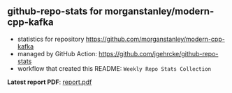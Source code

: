 ## github-repo-stats for morganstanley/modern-cpp-kafka

- statistics for repository https://github.com/morganstanley/modern-cpp-kafka
- managed by GitHub Action: https://github.com/jgehrcke/github-repo-stats
- workflow that created this README: `Weekly Repo Stats Collection`

**Latest report PDF**: [report.pdf](https://github.com/morganstanley/.github/raw/github-repo-stats/morganstanley/modern-cpp-kafka/latest-report/report.pdf)

